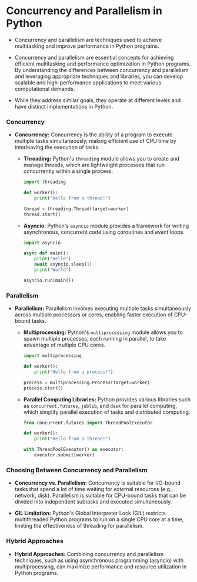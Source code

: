 # Concurrency and Parallelism in Python

- Concurrency and parallelism are techniques used to achieve multitasking and improve performance in Python programs.

- Concurrency and parallelism are essential concepts for achieving efficient multitasking and performance optimization in Python programs. By understanding the differences between concurrency and parallelism and leveraging appropriate techniques and libraries, you can develop scalable and high-performance applications to meet various computational demands.

- While they address similar goals, they operate at different levels and have distinct implementations in Python.

### Concurrency

- **Concurrency:** Concurrency is the ability of a program to execute multiple tasks simultaneously, making efficient use of CPU time by interleaving the execution of tasks.

  - **Threading:** Python's `threading` module allows you to create and manage threads, which are lightweight processes that run concurrently within a single process.

    ```python
    import threading

    def worker():
        print("Hello from a thread!")

    thread = threading.Thread(target=worker)
    thread.start()
    ```

  - **Asyncio:** Python's `asyncio` module provides a framework for writing asynchronous, concurrent code using coroutines and event loops.

    ```python
    import asyncio

    async def main():
        print("Hello")
        await asyncio.sleep(1)
        print("World")

    asyncio.run(main())
    ```

### Parallelism

- **Parallelism:** Parallelism involves executing multiple tasks simultaneously across multiple processors or cores, enabling faster execution of CPU-bound tasks.

  - **Multiprocessing:** Python's `multiprocessing` module allows you to spawn multiple processes, each running in parallel, to take advantage of multiple CPU cores.

    ```python
    import multiprocessing

    def worker():
        print("Hello from a process!")

    process = multiprocessing.Process(target=worker)
    process.start()
    ```

  - **Parallel Computing Libraries:** Python provides various libraries such as `concurrent.futures`, `joblib`, and `dask` for parallel computing, which simplify parallel execution of tasks and distributed computing.

    ```python
    from concurrent.futures import ThreadPoolExecutor

    def worker():
        print("Hello from a thread!")

    with ThreadPoolExecutor() as executor:
        executor.submit(worker)
    ```

### Choosing Between Concurrency and Parallelism

- **Concurrency vs. Parallelism:** Concurrency is suitable for I/O-bound tasks that spend a lot of time waiting for external resources (e.g., network, disk). Parallelism is suitable for CPU-bound tasks that can be divided into independent subtasks and executed simultaneously.

- **GIL Limitation:** Python's Global Interpreter Lock (GIL) restricts multithreaded Python programs to run on a single CPU core at a time, limiting the effectiveness of threading for parallelism.

### Hybrid Approaches

- **Hybrid Approaches:** Combining concurrency and parallelism techniques, such as using asynchronous programming (asyncio) with multiprocessing, can maximize performance and resource utilization in Python programs.

